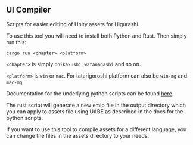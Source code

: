 UI Compiler
----

Scripts for easier editing of Unity assets for Higurashi.

To use this tool you will need to install both Python and Rust. Then simply run this:

```
cargo run <chapter> <platform>
```

`<chapter>` is simply `onikakushi`, `watanagashi` and so on.

`<platform>` is `win` or `mac`. For tatarigoroshi platform can also be `win-mg` and `mac-mg`.

Documentation for the underlying python scripts can be found [here](https://github.com/07th-mod/higurashi-dev-guides/wiki/UI-editing-scripts).

The rust script will generate a new emip file in the output directory which you can apply to assets file using UABE as described in the docs for the python scripts.

If you want to use this tool to compile assets for a different language, you can change the files in the assets directory to your needs.

